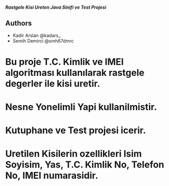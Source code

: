 ##### Rastgele Kisi Ureten Java Sinifi ve Test Projesi

## Authors 

* Kadir Arslan @kadars_
* Semih Demirci @smh67dmrc

# Bu proje T.C. Kimlik ve IMEI algoritması kullanılarak rastgele degerler ile kisi uretir.
# Nesne Yonelimli Yapi kullanilmistir.
# Kutuphane ve Test projesi icerir.
# Uretilen Kisilerin ozellikleri Isim Soyisim, Yas, T.C. Kimlik No, Telefon No, IMEI numarasidir. 